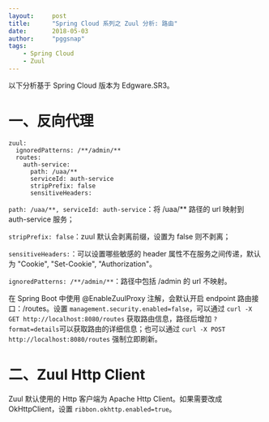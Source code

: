 ```yaml
---
layout:     post
title:      "Spring Cloud 系列之 Zuul 分析: 路由"
date:       2018-05-03
author:     "pggsnap"
tags:
    - Spring Cloud
    - Zuul
---
```


以下分析基于 Spring Cloud 版本为 Edgware.SR3。

# 一、反向代理
```
zuul:
  ignoredPatterns: /**/admin/**
  routes:
    auth-service:
      path: /uaa/**
      serviceId: auth-service
      stripPrefix: false
      sensitiveHeaders:
```

`path: /uaa/**, serviceId: auth-service`：将 /uaa/** 路径的 url 映射到 auth-service 服务；

`stripPrefix: false`：zuul 默认会剥离前缀，设置为 false 则不剥离；

`sensitiveHeaders:`：可以设置哪些敏感的 header 属性不在服务之间传递，默认为 "Cookie", "Set-Cookie", "Authorization"。

`ignoredPatterns: /**/admin/**`：路径中包括 /admin 的 url 不映射。

在 Spring Boot 中使用 @EnableZuulProxy 注解，会默认开启 endpoint 路由接口：/routes。设置 `management.security.enabled=false`，可以通过 `curl -X GET http://localhost:8080/routes` 获取路由信息，路径后增加 `?format=details`可以获取路由的详细信息；也可以通过 `curl -X POST http://localhost:8080/routes` 强制立即刷新。

# 二、Zuul Http Client
Zuul 默认使用的 Http 客户端为 Apache Http Client。如果需要改成 OkHttpClient，设置 `ribbon.okhttp.enabled=true`。
